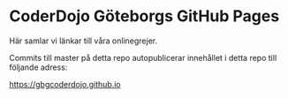CoderDojo Göteborgs GitHub Pages
================================

Här samlar vi länkar till våra onlinegrejer.

Commits till master på detta repo autopublicerar innehållet i detta repo till följande adress:

https://gbgcoderdojo.github.io
